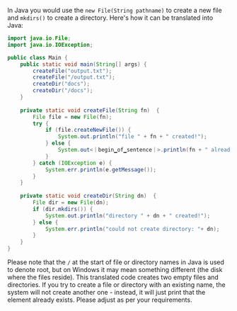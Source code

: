 In Java you would use the `new File(String pathname)` to create a new file and `mkdirs()` to create a directory. Here's how it can be translated into Java:

```java
import java.io.File;
import java.io.IOException;

public class Main {
    public static void main(String[] args) {
        createFile("output.txt");
        createFile("/output.txt");
        createDir("docs");
        createDir("/docs");
    }
    
    private static void createFile(String fn)  {
        File file = new File(fn);
        try {
            if (file.createNewFile()) {
                System.out.println("file " + fn + " created!");
            } else {
                System.out<｜begin▁of▁sentence｜>.println(fn + " already exists");
            }
        } catch (IOException e) {
            System.err.println(e.getMessage());
        }
    }
    
    private static void createDir(String dn)  {
        File dir = new File(dn);
        if (dir.mkdirs()) {
            System.out.println("directory " + dn + " created!");
        } else {
            System.err.println("could not create directory: "+ dn);
        }
    }
}
```
Please note that the `/` at the start of file or directory names in Java is used to denote root, but on Windows it may mean something different (the disk where the files reside). 
This translated code creates two empty files and directories. If you try to create a file or directory with an existing name, the system will not create another one - instead, it will just print that the element already exists. Please adjust as per your requirements.

